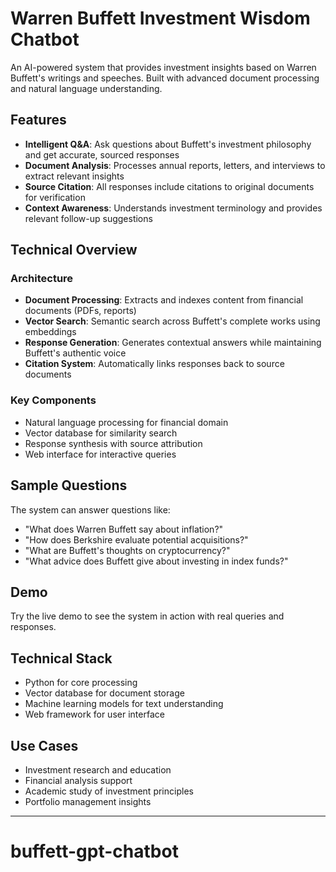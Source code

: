 # Warren Buffett Investment Wisdom Chatbot

An AI-powered system that provides investment insights based on Warren Buffett's writings and speeches. Built with advanced document processing and natural language understanding.

## Features

- **Intelligent Q&A**: Ask questions about Buffett's investment philosophy and get accurate, sourced responses
- **Document Analysis**: Processes annual reports, letters, and interviews to extract relevant insights
- **Source Citation**: All responses include citations to original documents for verification
- **Context Awareness**: Understands investment terminology and provides relevant follow-up suggestions

## Technical Overview

### Architecture
- **Document Processing**: Extracts and indexes content from financial documents (PDFs, reports)
- **Vector Search**: Semantic search across Buffett's complete works using embeddings
- **Response Generation**: Generates contextual answers while maintaining Buffett's authentic voice
- **Citation System**: Automatically links responses back to source documents

### Key Components
- Natural language processing for financial domain
- Vector database for similarity search
- Response synthesis with source attribution
- Web interface for interactive queries

## Sample Questions

The system can answer questions like:
- "What does Warren Buffett say about inflation?"
- "How does Berkshire evaluate potential acquisitions?"
- "What are Buffett's thoughts on cryptocurrency?"
- "What advice does Buffett give about investing in index funds?"

## Demo

Try the live demo to see the system in action with real queries and responses.

## Technical Stack

- Python for core processing
- Vector database for document storage
- Machine learning models for text understanding
- Web framework for user interface

## Use Cases

- Investment research and education
- Financial analysis support
- Academic study of investment principles
- Portfolio management insights

---




# buffett-gpt-chatbot

